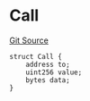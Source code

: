 # Call
[Git Source](https://github.com/Uniswap/minimal-delegation/blob/1457ed9d5e0382ab8547f6bc36a3738475e8b5fe/src/libraries/CallLib.sol)


```solidity
struct Call {
    address to;
    uint256 value;
    bytes data;
}
```

